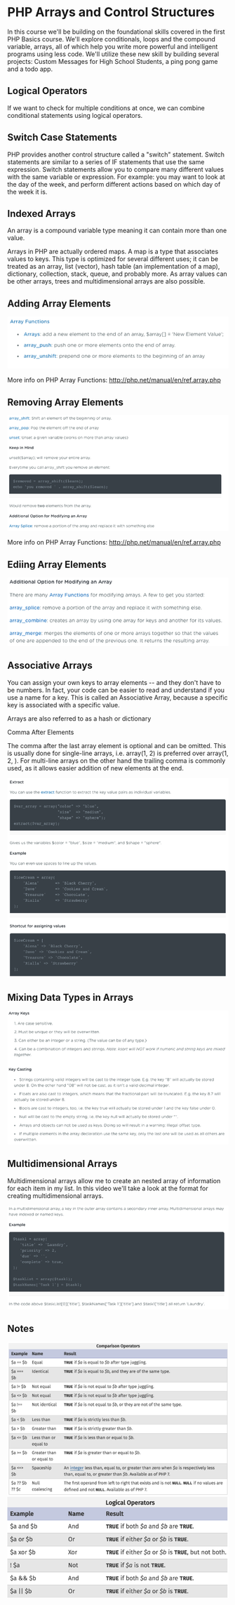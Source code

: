 PHP Arrays and Control Structures
=================================


In this course we'll be building on the foundational skills covered in the first PHP Basics course. We'll explore conditionals, loops and the compound variable, arrays, all of which help you write more powerful and intelligent programs using less code. We'll utilize these new skill by building several projects: Custom Messages for High School Students, a ping pong game and a todo app.

Logical Operators
-----------------

If we want to check for multiple conditions at once, we can combine conditional statements using logical operators.

Switch Case Statements
----------------------

PHP provides another control structure called a "switch" statement. Switch statements are similar to a series of IF statements that use the same expression. Switch statements allow you to compare many different values with the same variable or expression. For example: you may want to look at the day of the week, and perform different actions based on which day of the week it is.

Indexed Arrays
--------------

An array is a compound variable type meaning it can contain more than one value.

Arrays in PHP are actually ordered maps. A map is a type that associates values to keys. This type is optimized for several different uses; it can be treated as an array, list (vector), hash table (an implementation of a map), dictionary, collection, stack, queue, and probably more. As array values can be other arrays, trees and multidimensional arrays are also possible.

Adding Array Elements
---------------------

<img src="images/addingArrayElements.png">

More info on PHP Array Functions: http://php.net/manual/en/ref.array.php

Removing Array Elements
-----------------------

<img src="images/removingArrayElements.png">

More info on PHP Array Functions: http://php.net/manual/en/ref.array.php

Ediing Array Elements
---------------------

<img src="images/editingArrayElements.png">

Associative Arrays
------------------

You can assign your own keys to array elements -- and they don't have to be numbers. In fact, your code can be easier to read and understand if you use a name for a key. This is called an Associative Array, because a specific key is associated with a specific value.

Arrays are also referred to as a hash or dictionary

Comma After Elements

The comma after the last array element is optional and can be omitted. This is usually done for single-line arrays, i.e. array(1, 2) is preferred over array(1, 2, ). For multi-line arrays on the other hand the trailing comma is commonly used, as it allows easier addition of new elements at the end.

<img src="images/associativeArrays.png">

Mixing Data Types in Arrays
---------------------------

<img src="images/mixingDataTypesInArrays.png">

Multidimensional Arrays
-----------------------

Multidimensional arrays allow me to create an nested array of information for each item in my list. In this video we'll take a look at the format for creating multidimensional arrays.

<img src="images/multidimensionalArrays.png">

Notes
-----

<img src="images/comparison.png">
<img src="images/logicalOpp.png">
